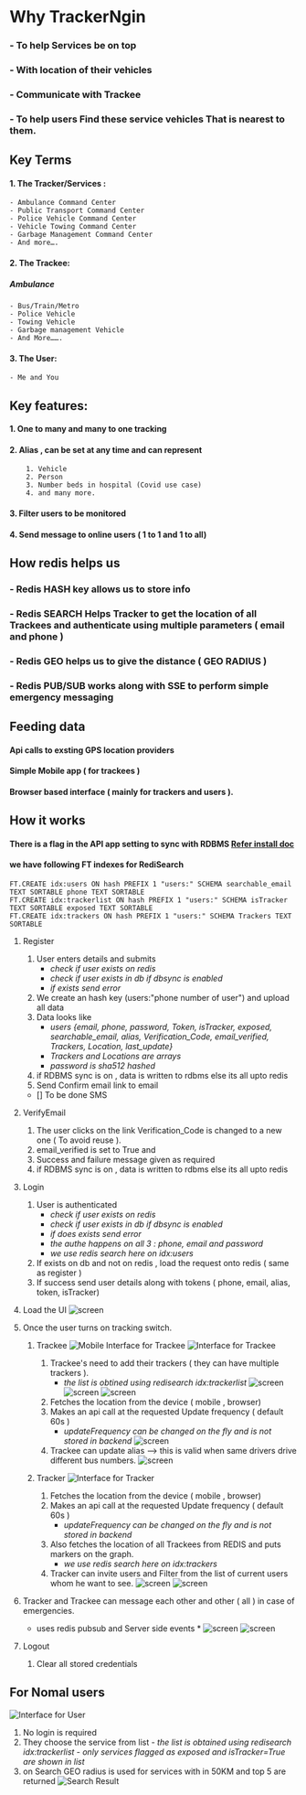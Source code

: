 # Why TrackerNgin 
### - To help Services be on top 
### 	- With location of their vehicles
### 	- Communicate with Trackee
### - To help users Find these service vehicles That is nearest to them.

## Key Terms 
#### 1. The Tracker/Services : 
	- Ambulance Command Center
	- Public Transport Command Center
	- Police Vehicle Command Center
	- Vehicle Towing Command Center
	- Garbage Management Command Center
	- And more….


#### 2. The Trackee:
##### Ambulance
	- Bus/Train/Metro
	- Police Vehicle
	- Towing Vehicle
	- Garbage management Vehicle
	- And More…….

#### 3. The User:
	- Me and You

## Key features:
#### 1. One to many and many to one tracking
#### 2. Alias , can be set at any time and can represent
		1. Vehicle
		2. Person
		3. Number beds in hospital (Covid use case)
		4. and many more.
#### 3. Filter users to be monitored
#### 4. Send message to online users ( 1 to 1 and 1 to all)

## How redis helps us
### - Redis HASH key allows us to store info
### - Redis SEARCH Helps Tracker to get the location of all Trackees and authenticate using multiple parameters ( email and phone )
###	- Redis GEO helps us to give the distance ( GEO RADIUS )
### - Redis PUB/SUB works along with SSE  to perform simple emergency messaging

## Feeding data
#### Api calls to exsting GPS location providers
#### Simple Mobile app ( for trackees )
#### Browser based interface ( mainly for trackers and users ).


## How it works
#### There is a flag in the API app setting to sync with RDBMS [Refer install doc](	/install.md) 
#### we have following FT indexes for RediSearch

```
FT.CREATE idx:users ON hash PREFIX 1 "users:" SCHEMA searchable_email TEXT SORTABLE phone TEXT SORTABLE
FT.CREATE idx:trackerlist ON hash PREFIX 1 "users:" SCHEMA isTracker TEXT SORTABLE exposed TEXT SORTABLE
FT.CREATE idx:trackers ON hash PREFIX 1 "users:" SCHEMA Trackers TEXT SORTABLE
```

1. Register 
	1. User enters details and submits
		- *check if user exists on redis*
		- *check if user exists in db if dbsync is enabled*
		- *if exists send error*
	2. We create an hash key  (users:"phone number of user") and upload all data
	3. Data looks like
		- *users {email, phone, password, Token, isTracker, exposed, searchable_email, alias, Verification_Code, email_verified, Trackers, Location, last_update}*
		- *Trackers and Locations are arrays*
		- *password is sha512 hashed*
	5. if RDBMS sync is on , data is written to rdbms else its all upto redis
	4. Send Confirm email link to email
	- [] To be done SMS 


2. VerifyEmail
	1. The user clicks on the link Verification_Code is changed to a new one ( To avoid reuse ).
	3. email_verified is set to True and 
	2. Success and failure message given as required
	3. if RDBMS sync is on , data is written to rdbms else its all upto redis


3. Login 
	1. User is authenticated
		- *check if user exists on redis*
		- *check if user exists in db if dbsync is enabled*
		- *if does exists send error*
		- *the authe happens on all 3 : phone, email and password*
		- *we use redis search here on idx:users*
	2. If exists on db and not on redis , load the request onto redis ( same as register )
	3. If success send user details along with tokens ( phone, email, alias, token, isTracker)


4. Load the UI 
	![screen](/ss/usersettings.png) 


6. Once the user turns on  tracking switch.

	1. Trackee
	![Mobile Interface for Trackee](/ss/trackee_m.png)
	![Interface for  Trackee](/ss/trackee.png)
		1. Trackee's need to add their trackers ( they can have multiple trackers ).
			- *the list is obtined using redisearch idx:trackerlist*
		![screen](/ss/addtracker.png) ![screen](/ss/viewtrackers.png) ![screen](/ss/deletetracker.png)
		2. Fetches the location from the device ( mobile , browser)
		3. Makes an api call at the requested Update frequency ( default 60s )
			- *updateFrequency can be changed on the fly and is not stored in backend* 
		![screen](/ss/updateFrequency.png)
		4. Trackee can update alias --> this is valid when same drivers drive different bus numbers.
		![screen](/ss/updatealias.png)

	2. Tracker
	![Interface for  Tracker](/ss/tracker.png)
		1. Fetches the location from the device ( mobile , browser)
		2. Makes an api call at the requested Update frequency ( default 60s )
			- *updateFrequency can be changed on the fly and is not stored in backend*
		3. Also fetches the location of all Trackees from REDIS and puts markers on the graph.
			- *we use redis search here on idx:trackers*
		4. Tracker can invite users and Filter from the list of current users whom he want to see.
		![screen](/ss/invite.png) ![screen](/ss/filter.png)


7. Tracker and Trackee can message each other and other ( all ) in case of emergencies.
	* uses redis pubsub and Server side events * 
	![screen](/ss/send.png) ![screen](/ss/receive.png)


8. Logout
	1. Clear all stored credentials

## For Nomal users 
![Interface for  User](/ss/user.png)
1. No login is required
2. They choose the service from list
		- *the list is obtained using redisearch idx:trackerlist*
		- *only services flagged as exposed  and isTracker=True are shown in list*
3. on Search GEO radius is used for services with in 50KM and top 5 are returned
![Search Result](/ss/search.png)
